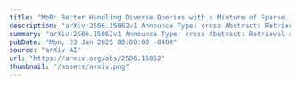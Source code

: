```yaml
---
title: "MoR: Better Handling Diverse Queries with a Mixture of Sparse, Dense, and Human Retrievers"
description: "arXiv:2506.15862v1 Announce Type: cross Abstract: Retrieval-augmented Generation (RAG) is powerful, but its effectiveness hinges on which retrievers we use and how. Different retrievers offer distinct, often complementary signals: BM25 captures lexical matches; dense retrievers, semantic similarity. Yet in practice, we typically fix a single retriever based on heuristics, which fails to generalize across diverse information needs. Can we dynamically select and integrate multiple retrievers for each individual query, without the need for manual selection? In our work, we validate this intuition with quantitative analysis and introduce mixture of retrievers: a zero-shot, weighted combination of heterogeneous retrievers. Extensive experiments show that such mixtures are effective and efficient: Despite totaling just 0.8B parameters, this mixture outperforms every individual retriever and even larger 7B models by +10.8% and +3.9% on average, respectively. Further analysis also shows that this mixture framework can help incorporate specialized non-oracle human information sources as retrievers to achieve good collaboration, with a 58.9% relative performance improvement over simulated humans alone."
summary: "arXiv:2506.15862v1 Announce Type: cross Abstract: Retrieval-augmented Generation (RAG) is powerful, but its effectiveness hinges on which retrievers we use and how. Different retrievers offer distinct, often complementary signals: BM25 captures lexical matches; dense retrievers, semantic similarity. Yet in practice, we typically fix a single retriever based on heuristics, which fails to generalize across diverse information needs. Can we dynamically select and integrate multiple retrievers for each individual query, without the need for manual selection? In our work, we validate this intuition with quantitative analysis and introduce mixture of retrievers: a zero-shot, weighted combination of heterogeneous retrievers. Extensive experiments show that such mixtures are effective and efficient: Despite totaling just 0.8B parameters, this mixture outperforms every individual retriever and even larger 7B models by +10.8% and +3.9% on average, respectively. Further analysis also shows that this mixture framework can help incorporate specialized non-oracle human information sources as retrievers to achieve good collaboration, with a 58.9% relative performance improvement over simulated humans alone."
pubDate: "Mon, 23 Jun 2025 00:00:00 -0400"
source: "arXiv AI"
url: "https://arxiv.org/abs/2506.15862"
thumbnail: "/assets/arxiv.png"
---
```


